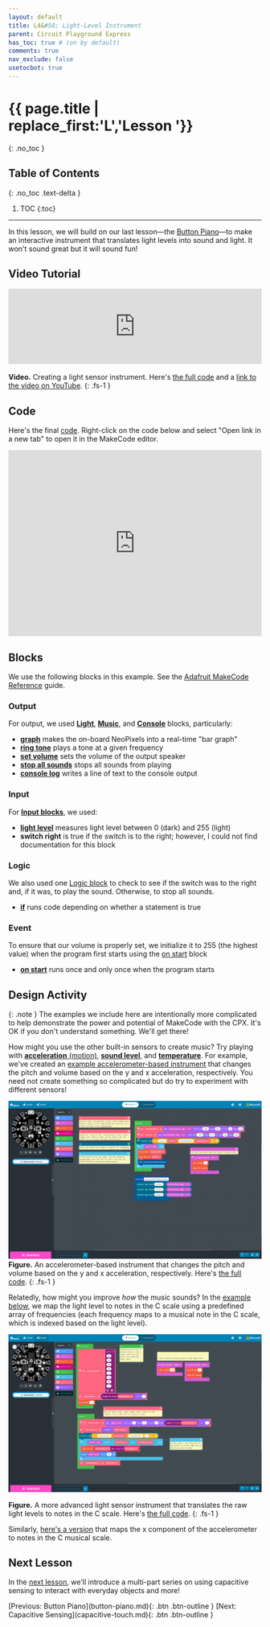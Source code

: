 ```yaml
---
layout: default
title: L4&#58; Light-Level Instrument
parent: Circuit Playground Express
has_toc: true # (on by default)
comments: true
nav_exclude: false
usetocbot: true
---
```

# {{ page.title | replace_first:'L','Lesson '}}
{: .no_toc }

## Table of Contents
{: .no_toc .text-delta }

1. TOC
{:toc}
---

In this lesson, we will build on our last lesson—the [Button Piano](button-piano.md)—to make an interactive instrument that translates light levels into sound and light. It won't sound great but it will sound fun!

<!-- TODO consider adding in a lil video of a theremin? -->

## Video Tutorial

<div class="iframe-container">
  <iframe width="100%" src="https://www.youtube.com/embed/RlEPQqyQGEk" title="YouTube video player" frameborder="0" allow="accelerometer; autoplay; clipboard-write; encrypted-media; gyroscope; picture-in-picture; web-share" allowfullscreen></iframe>
</div>

**Video.** Creating a light sensor instrument. Here's [the full code](https://makecode.com/_drYKXH5UeV1r) and a [link to the video on YouTube](https://youtu.be/RlEPQqyQGEk).
{: .fs-1 }

## Code

Here's the final [code](https://makecode.com/_2dVi02gquH6h). Right-click on the code below and select "Open link in a new tab" to open it in the MakeCode editor.

<div style="position:relative;height:calc(300px + 5em);width:100%;overflow:hidden;"><iframe style="position:absolute;top:0;left:0;width:100%;height:100%;" src="https://makecode.adafruit.com/---codeembed#pub:_2dVi02gquH6h" allowfullscreen="allowfullscreen" frameborder="0" sandbox="allow-scripts allow-same-origin"></iframe></div>

<!-- <div style="position:relative;height:0;padding-bottom:70%;overflow:hidden;"><iframe style="position:absolute;top:0;left:0;width:100%;height:100%;" src="https://makecode.adafruit.com/#pub:_K9Xddy0gk1hY" frameborder="0" sandbox="allow-popups allow-forms allow-scripts allow-same-origin"></iframe></div>

<div style="position:relative;height:0;padding-bottom:100.0%;overflow:hidden;"><iframe style="position:absolute;top:0;left:0;width:100%;height:100%;" src="https://makecode.adafruit.com/---run?id=_K9Xddy0gk1hY" allowfullscreen="allowfullscreen" sandbox="allow-popups allow-forms allow-scripts allow-same-origin" frameborder="0"></iframe></div> -->

## Blocks

We use the following blocks in this example. See the [Adafruit MakeCode Reference](https://makecode.adafruit.com/reference) guide.

### Output

For output, we used **[Light](https://makecode.adafruit.com/reference/light)**, **[Music](https://makecode.adafruit.com/reference/music)**, and **[Console](https://makecode.adafruit.com/reference/console)** blocks, particularly:

- **[graph](https://makecode.adafruit.com/reference/light/graph)** makes the on-board NeoPixels into a real-time "bar graph"
- **[ring tone](https://makecode.adafruit.com/reference/music/ring-tone)** plays a tone at a given frequency
- **[set volume](https://makecode.adafruit.com/reference/music/set-volume)** sets the volume of the output speaker
- **[stop all sounds](https://makecode.adafruit.com/reference/music/stop-all-sounds)** stops all sounds from playing
- **[console log](https://makecode.adafruit.com/reference/console)** writes a line of text to the console output

### Input

For **[Input blocks](https://makecode.adafruit.com/reference/input)**, we used:

- **[light level](https://makecode.adafruit.com/reference/input/light-level)** measures light level between 0 (dark) and 255 (light)
- **switch right** is true if the switch is to the right; however, I could not find documentation for this block

### Logic

We also used one [Logic block](https://makecode.adafruit.com/blocks/logic) to check to see if the switch was to the right and, if it was, to play the sound. Otherwise, to stop all sounds.

- **[if](https://makecode.adafruit.com/blocks/logic)** runs code depending on whether a statement is true

### Event

To ensure that our volume is properly set, we initialize it to 255 (the highest value) when the program first starts using the [on start](https://makecode.adafruit.com/blocks/on-start) block

- **[on start](https://makecode.adafruit.com/blocks/on-start)** runs once and only once when the program starts

## Design Activity

{: .note }
The examples we include here are intentionally more complicated to help demonstrate the power and potential of MakeCode with the CPX. It's OK if you don't understand something. We'll get there!

How might you use the other built-in sensors to create music? Try playing with [**acceleration** (motion)](https://makecode.adafruit.com/reference/input/acceleration), [**sound level**](https://makecode.adafruit.com/reference/input/sound-level), and [**temperature**](https://makecode.adafruit.com/reference/input/temperature). For example, we've created an [example accelerometer-based instrument](https://makecode.com/_fbsJcbKMgJxv) that changes the pitch and volume based on the y and x acceleration, respectively. You need not create something so complicated but do try to experiment with different sensors!

![A screenshot of MakeCode showing the accelerometer instrument](assets/images/MakeCode_AccelerometerInstrument.png)
**Figure.** An accelerometer-based instrument that changes the pitch and volume based on the y and x acceleration, respectively. Here's [the full code](https://makecode.com/_fbsJcbKMgJxv).
{: .fs-1 }

Relatedly, how might you improve *how* the music sounds? In the [example below](https://makecode.com/_49zec62PC6eJ), we map the light level to notes in the C scale using a predefined array of frequencies (each frequency maps to a musical note in the C scale, which is indexed based on the light level).

![A screenshot of the MakeCode showing the light sensor instrument mapped to the C Scale](assets/images/MakeCode_LightSensorInstrumentCScale.png)

**Figure.** A more advanced light sensor instrument that translates the raw light levels to notes in the C scale. Here's [the full code](https://makecode.com/_49zec62PC6eJ).
{: .fs-1 }

Similarly, [here's a version](https://makecode.com/_RCK2f5KhHLby) that maps the x component of the accelerometer to notes in the C musical scale.

<!-- <div style="position:relative;height:calc(300px + 5em);width:100%;overflow:hidden;"><iframe style="position:absolute;top:0;left:0;width:100%;height:100%;" src="https://makecode.adafruit.com/---codeembed#pub:_bb6Musb9aVex" allowfullscreen="allowfullscreen" frameborder="0" sandbox="allow-scripts allow-same-origin"></iframe></div> -->

## Next Lesson

In the [next lesson](capacitive-touch), we'll introduce a multi-part series on using capacitive sensing to interact with everyday objects and more!

<span class="fs-6">
[Previous: Button Piano](button-piano.md){: .btn .btn-outline }
[Next: Capacitive Sensing](capacitive-touch.md){: .btn .btn-outline }
</span>
